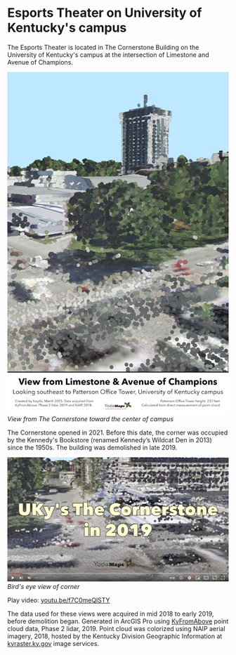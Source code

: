 # Esports Theater on University of Kentucky's campus

The Esports Theater is located in The Cornerstone Building on the University of Kentucky's campus at the intersection of Limestone and Avenue of Champions. 

![View from The Cornerstone](./View-of-campus.jpg)     
*View from The Cornerstone toward the center of campus*

The Cornerstone opened in 2021. Before this date, the corner was occupied by the Kennedy's Bookstore (renamed Kennedy’s Wildcat Den in 2013) since the 1950s. The building was demolished in late 2019.

![Bird's eye view of corner](./screen.jpg)    
*Bird's eye view of corner*

Play video: [youtu.be/f7C0meQlSTY](https://youtu.be/f7C0meQlSTY)

The data used for these views were acquired in mid 2018 to early 2019, before demolition began. Generated in ArcGIS Pro using [KyFromAbove](https://kyfromabove.ky.gov/) point cloud data, Phase 2 lidar, 2019. Point cloud was colorized using NAIP aerial imagery, 2018, hosted by the Kentucky Division Geographic Information at [kyraster.ky.gov](https://kyraster.ky.gov/arcgis/rest/services/ImageServices) image services.
